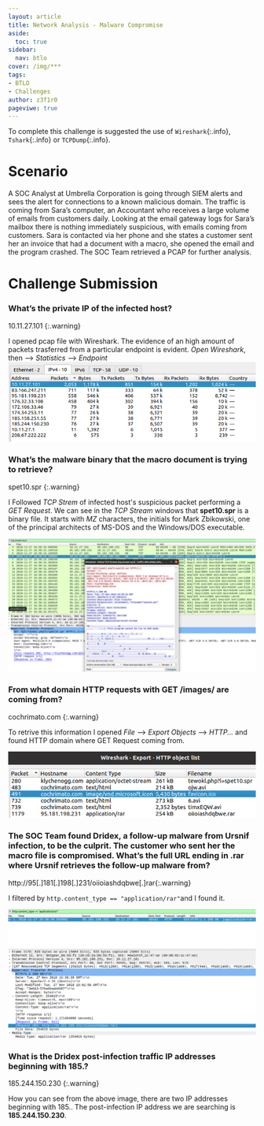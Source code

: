 ```yaml
---
layout: article
title: Network Analysis - Malware Compromise
aside:
  toc: true
sidebar:
  nav: btlo
cover: /img/***
tags:
- BTLO
- Challenges
author: z3f1r0
pageviwe: true
---
```


To complete this challenge is suggested the use of `Wireshark`{:.info}, `Tshark`{:.info} or `TCPDump`{:.info}.

# Scenario
A SOC Analyst at Umbrella Corporation is going through SIEM alerts and sees the alert for connections to a known malicious domain. The traffic is coming from Sara’s computer, an Accountant who receives a large volume of emails from customers daily. Looking at the email gateway logs for Sara’s mailbox there is nothing immediately suspicious, with emails coming from customers. Sara is contacted via her phone and she states a customer sent her an invoice that had a document with a macro, she opened the email and the program crashed. The SOC Team retrieved a PCAP for further analysis.

# Challenge Submission

### What’s the private IP of the infected host?
10.11.27.101
{:.warning}

I opened pcap file with Wireshark. 
The evidence of an high amount of packets trasferred from a particular endpoint is evident.
*Open Wireshark*, then --> *Statistics* --> *Endpoint*
![Alt text](https://raw.githubusercontent.com/z3f1r0/z3f1r0.github.io/master/img/network_analysis/1.png)

### What’s the malware binary that the macro document is trying to retrieve?
spet10.spr
{:.warning}

I Followed *TCP Strem* of infected host's suspicious packet performing a *GET Request*.
We can see in the *TCP Stream* windows that **spet10.spr** is a binary file. It starts with *MZ* characters, the initials for Mark Zbikowski, one of the principal architects of MS-DOS and the Windows/DOS executable.

![Alt text](https://raw.githubusercontent.com/z3f1r0/z3f1r0.github.io/master/img/network_analysis/2.png)

### From what domain HTTP requests with GET /images/ are coming from?
cochrimato.com
{:.warning}

To retrive this information I opened *File* --> *Export Objects* --> *HTTP...* and found HTTP domain where GET Request coming from.

![Alt text](https://raw.githubusercontent.com/z3f1r0/z3f1r0.github.io/master/img/network_analysis/3.png)

### The SOC Team found Dridex, a follow-up malware from Ursnif infection, to be the culprit. The customer who sent her the macro file is compromised. What’s the full URL ending in .rar where Ursnif retrieves the follow-up malware from?
http://95[.]181[.]198[.]231/oiioiashdqbwe[.]rar{:.warning}

I filtered by `http.content_type == "application/rar"`and I found it.

![Alt text](https://raw.githubusercontent.com/z3f1r0/z3f1r0.github.io/master/img/network_analysis/4.png)

### What is the Dridex post-infection traffic IP addresses beginning with 185.?
185.244.150.230
{:.warning}

How you can see from the above image, there are two IP addresses beginning with 185.. The post-infection IP address we are searching is **185.244.150.230**.
